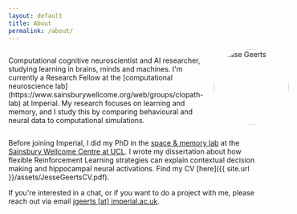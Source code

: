 ```yaml
---
layout: default
title: About
permalink: /about/
---
```


<div style="display: flex; align-items: flex-start; gap: 20px;">
<p markdown="1">
Computational cognitive neuroscientist and AI researcher, studying learning in brains, minds and machines. I'm currently a Research Fellow at the [computational neuroscience lab](https://www.sainsburywellcome.org/web/groups/clopath-lab) at Imperial. My research focuses on learning and memory, and I study this by comparing behavioural and neural data to computational simulations. 
</p>
<img src="{{ '/assets/photo-jesse.png' | relative_url }}" alt="Jesse Geerts" style="width: 150px; height: auto; border-radius: 50%;">
</div>

Before joining Imperial, I did my PhD in the [space & memory lab](https://www.ucl.ac.uk/icn/research/research-groups/space-memory) at the [Sainsbury Wellcome Centre at UCL](http://www.ucl.ac.uk/swc). I wrote my dissertation about how flexible Reinforcement Learning strategies can explain contextual decision making and hippocampal neural activations. Find my CV [here]({{ site.url }}/assets/JesseGeertsCV.pdf).


If you're interested in a chat, or if you want to do a project with me, please reach out via email [jgeerts [at] imperial.ac.uk](mailto:jgeerts@imperial.ac.uk).

